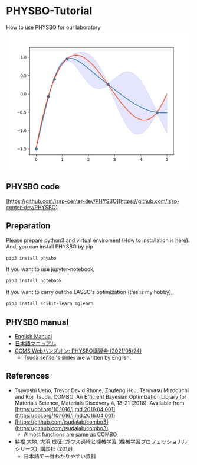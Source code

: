 # PHYSBO-Tutorial
How to use PHYSBO for our laboratory
![BO_sample](./BO_sample.png)
## PHYSBO code
[https://github.com/issp-center-dev/PHYSBO](https://github.com/issp-center-dev/PHYSBO)
## Preparation

Please prepare python3 and virtual enviroment (How to installation is [here](https://github.com/hikaruri/DFT_startup/blob/main/setup/minimum.md)). 
And, you can install PHYSBO by pip
```bash
pip3 install physbo
```
If you want to use jupyter-notebook,
```bash
pip3 install notebook
```
If you want to carry out the LASSO's optimization (this is my hobby),
```bash
pip3 install scikit-learn mglearn
```

## PHYSBO manual
- [English Manual](https://issp-center-dev.github.io/PHYSBO/manual/master/en/index.html)
- [日本語マニュアル](https://issp-center-dev.github.io/PHYSBO/manual/master/ja/index.html)
- [CCMS Webハンズオン: PHYSBO講習会 (2021/05/24)](https://www.pasums.issp.u-tokyo.ac.jp/physbo/doc/paper)
  - [Tsuda sensei's slides](https://www.pasums.issp.u-tokyo.ac.jp/physbo/wp-content/uploads/sites/12/2021/05/20210524_physbo_guidance.pdf) are written by English.
## References
- Tsuyoshi Ueno, Trevor David Rhone, Zhufeng Hou, Teruyasu Mizoguchi and Koji Tsuda, COMBO: An Efficient Bayesian Optimization Library for Materials Science, Materials Discovery 4, 18-21 (2016). Available from [https://doi.org/10.1016/j.md.2016.04.001](https://doi.org/10.1016/j.md.2016.04.001)
- [https://github.com/tsudalab/combo3](https://github.com/tsudalab/combo3)
  - Almost functions are same as COMBO
- 持橋 大地, 大羽 成征, ガウス過程と機械学習 (機械学習プロフェッショナルシリーズ), 講談社 (2019)
  - 日本語で一番わかりやすい資料
